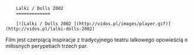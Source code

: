 
        Lalki / Dolls 2002 
        =============
        
        [![Lalki / Dolls 2002 ](http://vidos.pl/images/player.gif)](http://vidos.pl/lalki-dolls-2002)
        
        
 Film jest czerpiącą inspiracje z tradycyjnego teatru lalkowego opowieścią o miłosnych perypetiach trzech par.
    